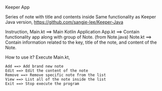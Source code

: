 Keeper App

Series of note with title and contents inside
Same functionality as Keeper Java version, https://github.com/sangje-lee/Keeper-Java

Instruction, Main.kt ==> Main Kotlin Application 
App.kt ==> Contain functionality app along with group of Note. (from Note.java) 
Note.kt ==> Contain information related to the key, title of the note, and content of the Note.

How to use it? Execute Main.kt,

    Add ==> Add brand new note
    Edit ==> Edit the content of the note
    Remove ==> Remove specific note from the list
    View ==> List all of the note inside the list
    Exit ==> Stop execute the program

